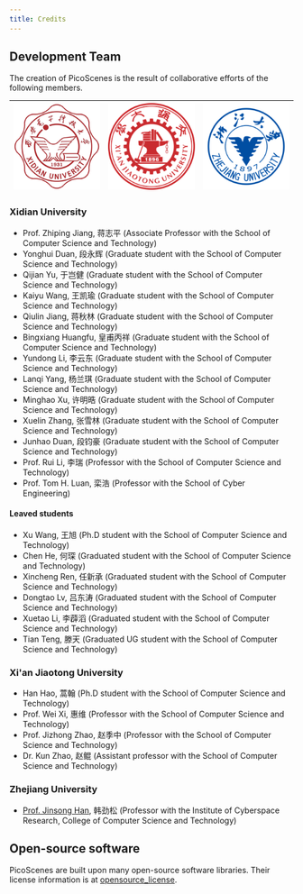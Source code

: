 ```yaml
--- 
title: Credits
---
```


## Development Team

The creation of PicoScenes is the result of collaborative efforts of the following members.

| ![Xidian University](../images/logos/Xidian_University.png) | ![Xi'an Jiaotong University](../images/logos/XiJiao.png) | ![Zhejiang University](../images/logos/Zhejiang_University.png) |
|:---:|:---:|:---:|

### Xidian University

- Prof. Zhiping Jiang, 蒋志平 (Associate Professor with the School of Computer Science and Technology)
- Yonghui Duan, 段永辉 (Graduate student with the School of Computer Science and Technology)
- Qijian Yu, 于岂健 (Graduate student with the School of Computer Science and Technology)
- Kaiyu Wang, 王凯瑜 (Graduate student with the School of Computer Science and Technology)
- Qiulin Jiang, 蒋秋林 (Graduate student with the School of Computer Science and Technology)
- Bingxiang Huangfu, 皇甫丙祥 (Graduate student with the School of Computer Science and Technology)
- Yundong Li, 李云东 (Graduate student with the School of Computer Science and Technology)
- Lanqi Yang, 杨兰琪 (Graduate student with the School of Computer Science and Technology)
- Minghao Xu, 许明晧 (Graduate student with the School of Computer Science and Technology)
- Xuelin Zhang, 张雪林 (Graduate student with the School of Computer Science and Technology)
- Junhao Duan, 段钧豪 (Graduate student with the School of Computer Science and Technology)
- Prof. Rui Li, 李瑞 (Professor with the School of Computer Science and Technology)
- Prof. Tom H. Luan, 栾浩 (Professor with the School of Cyber Engineering)

#### Leaved students

- Xu Wang, 王旭 (Ph.D student with the School of Computer Science and Technology)
- Chen He, 何琛 (Graduated student with the School of Computer Science and Technology)
- Xincheng Ren, 任新承 (Graduated student with the School of Computer Science and Technology)
- Dongtao Lv, 吕东涛 (Graduated student with the School of Computer Science and Technology)
- Xuetao Li, 李薜滔 (Graduated student with the School of Computer Science and Technology)
- Tian Teng, 滕天 (Graduated UG student with the School of Computer Science and Technology)

### Xi'an Jiaotong University

- Han Hao, 蒿翰 (Ph.D student with the School of Computer Science and Technology)
- Prof. Wei Xi, 惠维 (Professor with the School of Computer Science and Technology)
- Prof. Jizhong Zhao, 赵季中 (Professor with the School of Computer Science and Technology)
- Dr. Kun Zhao, 赵鲲 (Assistant professor with the School of Computer Science and Technology)

### Zhejiang University

- [Prof. Jinsong Han](https://person.zju.edu.cn/en/hanjinsong), 韩劲松 (Professor with the Institute of Cyberspace Research, College of Computer Science and Technology)

## Open-source software

PicoScenes are built upon many open-source software libraries. Their license information is at [opensource_license](opensource_license.md).
